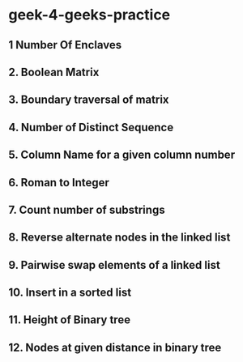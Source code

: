 # geek-4-geeks-practice
##  1 Number Of Enclaves
## 2. Boolean Matrix
## 3. Boundary traversal of matrix 
## 4. Number of Distinct Sequence
## 5. Column Name for a given column number 
## 6. Roman to Integer
## 7. Count number of substrings
## 8. Reverse alternate nodes in the linked list
## 9. Pairwise swap elements of a linked list
## 10. Insert in a sorted list
## 11. Height of Binary tree
## 12. Nodes at given distance in binary tree
